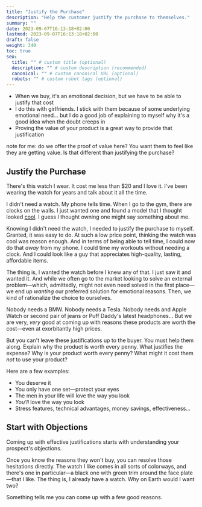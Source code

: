 ```yaml
---
title: "Justify the Purchase"
description: "Help the customer justify the purchase to themselves."
summary: ""
date: 2023-09-07T16:13:18+02:00
lastmod: 2023-09-07T16:13:18+02:00
draft: false
weight: 340
toc: true
seo:
  title: "" # custom title (optional)
  description: "" # custom description (recommended)
  canonical: "" # custom canonical URL (optional)
  robots: "" # custom robot tags (optional)
---
```

* When we buy, it's an emotional decision, but we have to be able to justify that cost
* I do this with girlfriends. I stick with them because of some underlying emotional need... but I do a good job of explaining to myself why it's a good idea when the doubt creeps in
* Proving the value of your product is a great way to provide that justification

note for me: do we offer the proof of value here? You want them to feel like they are getting value. Is that different than justifying the purchase?

## Justify the Purchase
There's this watch I wear. It cost me less than $20 and I love it. I've been wearing the watch for years and talk about it all the time.

I didn't need a watch. My phone tells time. When I go to the gym, there are clocks on the walls. I just wanted one and found a model that I thought looked [cool](https://www.amazon.com/Casio-F91W-1-Classic-Resin-Digital/dp/B000GAWSDG/ref=sr_1_1?dib=eyJ2IjoiMSJ9.FkZjUkE6KdP8UR5WvF6UPgd7okEaSJWeZWVTjN7g0uUnyTvVt2q4xJV4fBnt2DY991YJ4KImO9z2Pux9CVhB-G9eAw4kQHs2hiROOsvrq1HQswADidRjtdyRANAGJDknyv_fKP31sK5h-ryq9H4c8grI5L5_HIQEJvE4ulZ06SDmSiKstLU18nLDMd5-YdUJpPP_VqFFc71DQJHWfElMudPHhnM6LKb1lJD9IcWe2ZI9ePSXTYd6vvmUxOU6_OsgEOlGLLudCMtuO4F59vDhlHRikcO2MW9Q6z5d0jPijTw.ubP82b2WrPdK53SRtmonLvh2WBBkOoX2qYMuxt8xQPU&dib_tag=se&keywords=casio%2Bf91w&qid=1742049440&sr=8-1&th=1). I guess I thought owning one might say something about me.

Knowing I didn't need the watch, I needed to justify the purchase to myself. Granted, it was easy to do. At such a low price point, thinking the watch was cool was reason enough. And in terms of being able to tell time, I could now do that *away* from my phone. I could time my workouts without needing a clock. And I could look like a guy that appreciates high-quality, lasting, affordable items.

The thing is, I wanted the watch before I knew any of that. I just saw it and wanted it. And while we often go to the market looking to solve an external problem&mdash;which, admittedly, might not even need solved in the first place&mdash;we end up *wanting* our preferred solution for emotional reasons. Then, we kind of rationalize the choice to ourselves.

Nobody needs a BMW. Nobody needs a Tesla. Nobody needs and Apple Watch or second pair of jeans or Puff Daddy's latest headphones... But we are very, *very* good at coming up with reasons these products are worth the cost&mdash;even at exorbitantly high prices.

But you can't leave these justifications up to the buyer. You must help them along. Explain why the product is worth every penny. What justifies the expense? Why is your product worth every penny? What might it cost them *not* to use your product?

Here are a few examples:

* You deserve it
* You only have one set&mdash;protect your eyes
* The men in your life will love the way you look
* *You'll* love the way you look
* Stress features, technical advantages, money savings, effectiveness…

## Start with Objections

Coming up with effective justifications starts with understanding your prospect's objections.

Once you know the reasons they won't buy, you can resolve those hesitations directly. The watch I like comes in all sorts of colorways, and there's one in particular&mdash;a black one with green trim around the face plate&mdash;that I like. The thing is, I already have a watch. Why on Earth would I want two?

Something tells me you can come up with a few good reasons.
